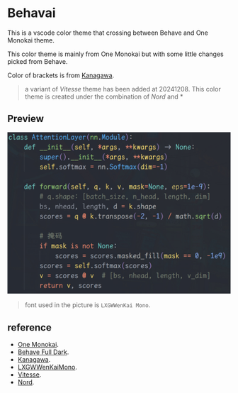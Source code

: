 # Behavai

This is a vscode color theme that crossing between Behave and One Monokai theme.

This color theme is mainly from One Monokai but with some little changes picked from Behave.

Color of brackets is from [Kanagawa](https://github.com/barklan/kanagawa.vscode).

> a variant of *Vitesse* theme has been added at 20241208. This color theme is created under the combination of *Nord* and *

## Preview

![Preview of Behavai](./behavai.jpg)

> font used in the picture is `LXGWWenKai Mono`.

## reference

- [One Monokai](https://github.com/azemoh/vscode-one-monokai).
- [Behave Full Dark](https://github.com/Chrismettal/Behave-full-Theme).
- [Kanagawa](https://github.com/barklan/kanagawa.vscode).
- [LXGWWenKaiMono](https://github.com/lxgw/LxgwWenKai).
- [Vitesse](https://github.com/antfu/vscode-theme-vitesse).
- [Nord](https://github.com/nordtheme/visual-studio-code).
